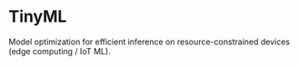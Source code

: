 # TinyML
Model optimization for efficient inference on resource-constrained devices (edge computing / IoT ML).
